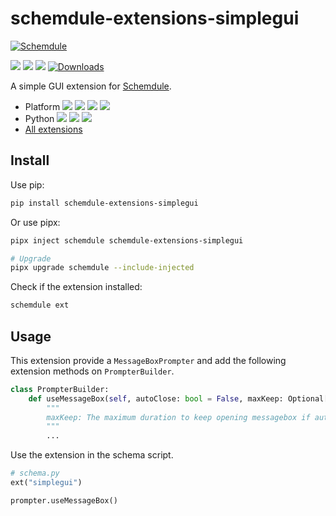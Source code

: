 # schemdule-extensions-simplegui

[![Schemdule](https://socialify.git.ci/StardustDL/schemdule/image?description=1&font=Bitter&forks=1&issues=1&language=1&owner=1&pattern=Plus&pulls=1&stargazers=1&theme=Light)](https://github.com/StardustDL/schemdule)

![](https://github.com/StardustDL/schemdule/workflows/CI/badge.svg) ![](https://img.shields.io/github/license/StardustDL/schemdule.svg) [![](https://img.shields.io/pypi/v/schemdule-extensions-simplegui.svg?logo=pypi)](https://pypi.org/project/schemdule-extensions-simplegui/) [![Downloads](https://pepy.tech/badge/schemdule-extensions-simplegui)](https://pepy.tech/project/schemdule-extensions-simplegui)

A simple GUI extension for 
[Schemdule](https://github.com/StardustDL/schemdule).

- Platform ![](https://img.shields.io/badge/Linux-yes-success?logo=linux) ![](https://img.shields.io/badge/Windows-yes-success?logo=windows) ![](https://img.shields.io/badge/MacOS-yes-success?logo=apple) ![](https://img.shields.io/badge/BSD-yes-success?logo=freebsd)
- Python ![](https://img.shields.io/pypi/implementation/schemdule-extensions-simplegui.svg?logo=pypi) ![](https://img.shields.io/pypi/pyversions/schemdule-extensions-simplegui.svg?logo=pypi) ![](https://img.shields.io/pypi/wheel/schemdule-extensions-simplegui.svg?logo=pypi)
- [All extensions](https://pypi.org/search/?q=schemdule)

## Install

Use pip:

```sh
pip install schemdule-extensions-simplegui
```

Or use pipx:

```sh
pipx inject schemdule schemdule-extensions-simplegui

# Upgrade
pipx upgrade schemdule --include-injected
```

Check if the extension installed:

```sh
schemdule ext
```

## Usage

This extension provide a `MessageBoxPrompter` and add the following extension methods on `PrompterBuilder`.

```python
class PrompterBuilder:
    def useMessageBox(self, autoClose: bool = False, maxKeep: Optional[timedelta] = None, final: bool = False) -> PrompterBuilder:
        """
        maxKeep: The maximum duration to keep opening messagebox if autoClose is True, default 1 minute.
        """
        ...
```

Use the extension in the schema script.

```python
# schema.py
ext("simplegui")

prompter.useMessageBox()
```

